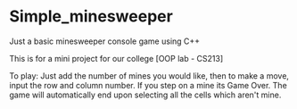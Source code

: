 # Simple_minesweeper
Just a basic minesweeper console game using C++

This is for a mini project for our college [OOP lab - CS213]

To play:
Just add the number of mines you would like, then to make a move, input the row and column number.
If you step on a mine its Game Over.
The game will automatically end upon selecting all the cells which aren't mine.
